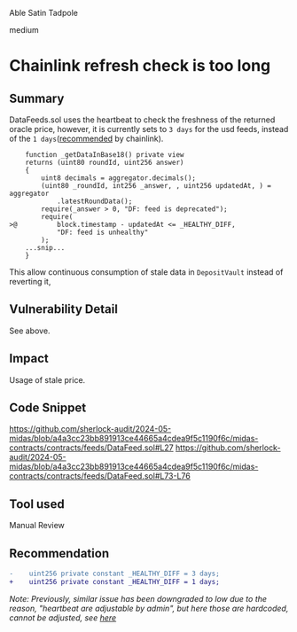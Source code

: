Able Satin Tadpole

medium

# Chainlink refresh check is too long

## Summary
DataFeeds.sol uses the heartbeat to check the freshness of the returned oracle price, however, it is currently sets to `3 days` for the usd feeds, instead of the `1 days`([recommended](https://data.chain.link/feeds/ethereum/mainnet/usdc-usd) by chainlink). 

```solidity
    function _getDataInBase18() private view 
	returns (uint80 roundId, uint256 answer)
    {
        uint8 decimals = aggregator.decimals();
        (uint80 _roundId, int256 _answer, , uint256 updatedAt, ) = aggregator
            .latestRoundData();
        require(_answer > 0, "DF: feed is deprecated");
        require(
>@          block.timestamp - updatedAt <= _HEALTHY_DIFF, 
            "DF: feed is unhealthy"
        );
	...snip...
    }
```
This allow continuous consumption of stale data in `DepositVault` instead of reverting it, 
## Vulnerability Detail
See above. 

## Impact
Usage of stale price.
## Code Snippet
https://github.com/sherlock-audit/2024-05-midas/blob/a4a3cc23bb891913ce44665a4cdea9f5c1190f6c/midas-contracts/contracts/feeds/DataFeed.sol#L27
https://github.com/sherlock-audit/2024-05-midas/blob/a4a3cc23bb891913ce44665a4cdea9f5c1190f6c/midas-contracts/contracts/feeds/DataFeed.sol#L73-L76
## Tool used

Manual Review

## Recommendation
```diff
-    uint256 private constant _HEALTHY_DIFF = 3 days;
+    uint256 private constant _HEALTHY_DIFF = 1 days;
```

*Note: Previously, similar issue has been downgraded to low due to the reason, "heartbeat are adjustable by admin", but here those are hardcoded, cannot be adjusted, see [here](https://github.com/sherlock-audit/2023-12-ubiquity-judging/issues/48#issuecomment-1900024055)*